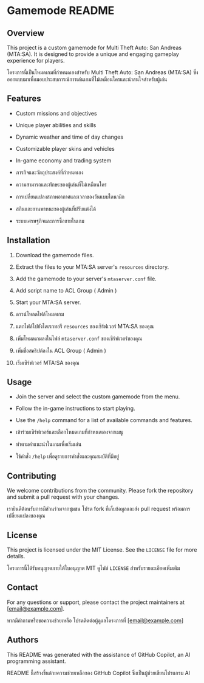 # Gamemode README

## Overview
This project is a custom gamemode for Multi Theft Auto: San Andreas (MTA:SA). It is designed to provide a unique and engaging gameplay experience for players.

โครงการนี้เป็นโหมดเกมที่กำหนดเองสำหรับ Multi Theft Auto: San Andreas (MTA:SA) ซึ่งออกแบบมาเพื่อมอบประสบการณ์การเล่นเกมที่ไม่เหมือนใครและน่าสนใจสำหรับผู้เล่น

## Features
- Custom missions and objectives
- Unique player abilities and skills
- Dynamic weather and time of day changes
- Customizable player skins and vehicles
- In-game economy and trading system

- ภารกิจและวัตถุประสงค์ที่กำหนดเอง
- ความสามารถและทักษะของผู้เล่นที่ไม่เหมือนใคร
- การเปลี่ยนแปลงสภาพอากาศและเวลาของวันแบบไดนามิก
- สกินและยานพาหนะของผู้เล่นที่ปรับแต่งได้
- ระบบเศรษฐกิจและการซื้อขายในเกม

## Installation
1. Download the gamemode files.
2. Extract the files to your MTA:SA server's `resources` directory.
3. Add the gamemode to your server's `mtaserver.conf` file.
4. Add script name to ACL Group ( Admin ) 
5. Start your MTA:SA server.

1. ดาวน์โหลดไฟล์โหมดเกม
2. แตกไฟล์ไปยังไดเรกทอรี `resources` ของเซิร์ฟเวอร์ MTA:SA ของคุณ
3. เพิ่มโหมดเกมลงในไฟล์ `mtaserver.conf` ของเซิร์ฟเวอร์ของคุณ
4. เพิ่มชื่อสคริปต์ลงใน ACL Group ( Admin )
5. เริ่มเซิร์ฟเวอร์ MTA:SA ของคุณ

## Usage
- Join the server and select the custom gamemode from the menu.
- Follow the in-game instructions to start playing.
- Use the `/help` command for a list of available commands and features.

- เข้าร่วมเซิร์ฟเวอร์และเลือกโหมดเกมที่กำหนดเองจากเมนู
- ทำตามคำแนะนำในเกมเพื่อเริ่มเล่น
- ใช้คำสั่ง `/help` เพื่อดูรายการคำสั่งและคุณสมบัติที่มีอยู่

## Contributing
We welcome contributions from the community. Please fork the repository and submit a pull request with your changes.

เรายินดีต้อนรับการมีส่วนร่วมจากชุมชน โปรด fork ที่เก็บข้อมูลและส่ง pull request พร้อมการเปลี่ยนแปลงของคุณ

## License
This project is licensed under the MIT License. See the `LICENSE` file for more details.

โครงการนี้ได้รับอนุญาตภายใต้ใบอนุญาต MIT ดูไฟล์ `LICENSE` สำหรับรายละเอียดเพิ่มเติม

## Contact
For any questions or support, please contact the project maintainers at [email@example.com].

หากมีคำถามหรือขอความช่วยเหลือ โปรดติดต่อผู้ดูแลโครงการที่ [email@example.com]

## Authors
This README was generated with the assistance of GitHub Copilot, an AI programming assistant.

README นี้สร้างขึ้นด้วยความช่วยเหลือของ GitHub Copilot ซึ่งเป็นผู้ช่วยเขียนโปรแกรม AI
